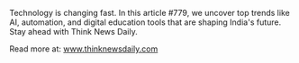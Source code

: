 Technology is changing fast. In this article #779, we uncover top trends like AI, automation, and digital education tools that are shaping India's future. Stay ahead with Think News Daily.

Read more at: www.thinknewsdaily.com